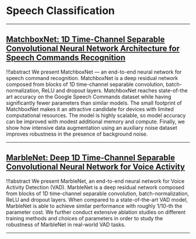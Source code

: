 # Speech Classification
----

## [MatchboxNet: 1D Time-Channel Separable Convolutional Neural Network Architecture for Speech Commands Recognition](https://www.isca-speech.org/archive/interspeech_2020/majumdar20_interspeech)

!!!abstract
    We present MatchboxNet — an end-to-end neural network for speech command recognition. MatchboxNet is a 
    deep residual network composed from blocks of 1D time-channel separable convolution, batch-normalization,
    ReLU and dropout layers. MatchboxNet reaches state-of-the art accuracy on the Google Speech Commands 
    dataset while having significantly fewer parameters than similar models. The small footprint of 
    MatchboxNet makes it an attractive candidate for devices with limited computational resources. The model
    is highly scalable, so model accuracy can be improved with modest additional memory and compute. Finally,
    we show how intensive data augmentation using an auxiliary noise dataset improves robustness in the
    presence of background noise.

----

## [MarbleNet: Deep 1D Time-Channel Separable Convolutional Neural Network for Voice Activity](https://ieeexplore.ieee.org/abstract/document/9414470)

!!!abstract
    We present MarbleNet, an end-to-end neural network for Voice Activity Detection (VAD). MarbleNet 
    is a deep residual network composed from blocks of 1D time-channel separable convolution, batch-normalization,
    ReLU and dropout layers. When compared to a state-of-the-art VAD model, MarbleNet is able to achieve 
    similar performance with roughly 1/10-th the parameter cost. We further conduct extensive ablation studies
    on  different training methods and choices of parameters in order to study the robustness of MarbleNet in 
    real-world VAD tasks.

----
